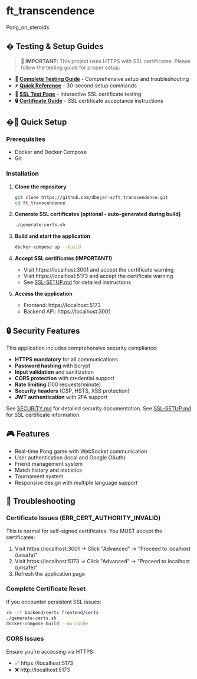 # ft_transcendence
Pong_on_steroids

## � Testing & Setup Guides

> **🚨 IMPORTANT:** This project uses HTTPS with SSL certificates. Please follow the testing guide for proper setup.

- **📖 [Complete Testing Guide](./TESTING-GUIDE.md)** - Comprehensive setup and troubleshooting
- **⚡ [Quick Reference](./QUICK-REFERENCE.md)** - 30-second setup commands
- **🧪 [SSL Test Page](./ssl-test.html)** - Interactive SSL certificate testing
- **🔒 [Certificate Guide](./CERTIFICATE-ACCEPTANCE-GUIDE.md)** - SSL certificate acceptance instructions

## �🚀 Quick Setup

### Prerequisites
- Docker and Docker Compose
- Git

### Installation

1. **Clone the repository**
   ```bash
   git clone https://github.com/dbejar-s/ft_transcendence.git
   cd ft_transcendence
   ```

2. **Generate SSL certificates (optional - auto-generated during build)**
   ```bash
   ./generate-certs.sh
   ```

3. **Build and start the application**
   ```bash
   docker-compose up --build
   ```

4. **Accept SSL certificates (IMPORTANT!)**
   - Visit https://localhost:3001 and accept the certificate warning
   - Visit https://localhost:5173 and accept the certificate warning
   - See [SSL-SETUP.md](SSL-SETUP.md) for detailed instructions

5. **Access the application**
   - Frontend: https://localhost:5173
   - Backend API: https://localhost:3001

## 🔒 Security Features

This application includes comprehensive security compliance:
- **HTTPS mandatory** for all communications
- **Password hashing** with bcrypt
- **Input validation** and sanitization
- **CORS protection** with credential support
- **Rate limiting** (100 requests/minute)
- **Security headers** (CSP, HSTS, XSS protection)
- **JWT authentication** with 2FA support

See [SECURITY.md](SECURITY.md) for detailed security documentation.
See [SSL-SETUP.md](SSL-SETUP.md) for SSL certificate information.

## 🎮 Features

- Real-time Pong game with WebSocket communication
- User authentication (local and Google OAuth)
- Friend management system
- Match history and statistics
- Tournament system
- Responsive design with multiple language support

## 🐛 Troubleshooting

### Certificate Issues (ERR_CERT_AUTHORITY_INVALID)
This is normal for self-signed certificates. You MUST accept the certificates:
1. Visit https://localhost:3001 → Click "Advanced" → "Proceed to localhost (unsafe)"
2. Visit https://localhost:5173 → Click "Advanced" → "Proceed to localhost (unsafe)"
3. Refresh the application page

### Complete Certificate Reset
If you encounter persistent SSL issues:
```bash
rm -rf backend/certs frontend/certs
./generate-certs.sh
docker-compose build --no-cache
```

### CORS Issues
Ensure you're accessing via HTTPS:
- ✅ https://localhost:5173
- ❌ http://localhost:5173
